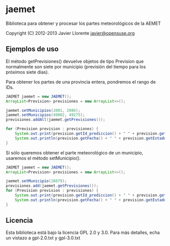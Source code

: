 jaemet
======

Biblioteca para obtener y procesar los partes meteorológicos de la AEMET

Copyright (C) 2012-2013 Javier Llorente <javier@opensuse.org>






Ejemplos de uso
---------------

El método getPrevisiones() devuelve objetos de tipo Prevision que normalmente son 
siete por municipio (previsión del tiempo para los próximos siete días).

Para obtener los partes de una provincia entera, pondremos el rango de IDs.
```java
JAEMET jaemet = new JAEMET();
ArrayList<Prevision> previsiones = new ArrayList<>();

jaemet.setMunicipios(2001, 2086);
jaemet.setMunicipios(49002, 49275);
previsiones.addAll(jaemet.getPrevisiones());

for (Prevision prevision : previsiones) {
	System.out.print(prevision.getId_prediccion() + " " + prevision.getId() + " " + prevision.getMunicipio() + " ");
	System.out.println(prevision.getFecha() + " " + prevision.getEstado_cielo() + " " + prevision.getT_max() + "C " + prevision.getT_min() + "C");
}
```

Si sólo queremos obtener el parte meteorológico de un municipio, usaremos el método setMunicipio().
```java
JAEMET jaemet = new JAEMET();
ArrayList<Prevision> previsiones = new ArrayList<>();

jaemet.setMunicipio(28079);
previsiones.add(jaemet.getPrevisiones());
for (Prevision prevision : previsiones) {
	System.out.print(prevision.getId_prediccion() + " " + prevision.getId() + " " + prevision.getMunicipio() + " ");
	System.out.println(prevision.getFecha() + " " + prevision.getEstado_cielo() + " " + prevision.getT_max() + "C " + prevision.getT_min() + "C");
}

```



Licencia
--------
Esta biblioteca está bajo la licencia GPL 2.0 y 3.0. 
Para más detalles, echa un vistazo a gpl-2.0.txt y gpl-3.0.txt 


